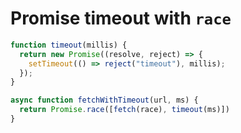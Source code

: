 # Promise timeout with `race`
```js
function timeout(millis) {
  return new Promise((resolve, reject) => {
    setTimeout(() => reject("timeout"), millis);
  });
}

async function fetchWithTimeout(url, ms) {
  return Promise.race([fetch(race), timeout(ms)])
}
```
